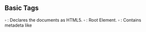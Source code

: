 ## Basic Tags

▫️<!DOCTYPE html> : Declares the documents as HTML5.
▫️<html> : Root Element.
▫️<head> : Contains metadeta like <title>, <link>, <meta>, <style>, <Script>.
▫️<body> : Contains the visible content of the webpage.

## quick points

▫️<html> tag is parent of <head> & <body> tag.
▫️Most of html elements have opening & closing tags with content in between.
▫️some tags have no content in between, eg - <br> .
▫️We can use inspect element/ view page source to edit html.